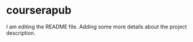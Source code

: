 
# courserapub

I am editing the README file. Adding some more details about the project
 description.
